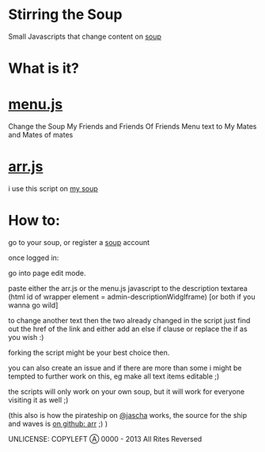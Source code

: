 Stirring the Soup
===

Small Javascripts that change content on [soup](soup.io)

What is it?
=====

[menu.js](https://github.com/jaeh/change_soup_content/blob/master/menu.js)
======
Change the Soup My Friends and Friends Of Friends Menu text to My Mates and Mates of mates


[arr.js](https://github.com/jaeh/change_soup_content/blob/master/arr.js)
======
i use this script on [my soup](http://jascha.soup.io)



How to:
=====

go to your soup,
or register a [soup](http://soup.io) account

once logged in:

go into page edit mode.

paste either the arr.js or the menu.js javascript to the description textarea (html id of wrapper element = admin-descriptionWidgIframe) [or both if you wanna go wild]

to change another text then the two already changed in the script just find out the href of the link and either add an else if clause or replace the if as you wish :)

forking the script might be your best choice then.

you can also create an issue and if there are more than some i might be tempted to further work on this,
eg make all text items editable ;)

the scripts will only work on your own soup,
but it will work for everyone visiting it as well ;)

(this also is how the pirateship on [@jascha](http://jascha.soup.io) works, the source for the ship and waves is [on github: arr](https://github.com/jaeh/arr) ;) )


UNLICENSE:
COPYLEFT &#9398; 0000 - 2013 All Rites Reversed
